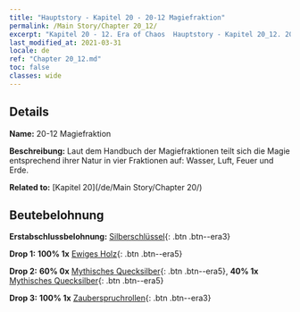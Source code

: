 ```yaml
---
title: "Hauptstory - Kapitel 20 - 20-12 Magiefraktion"
permalink: /Main Story/Chapter 20_12/
excerpt: "Kapitel 20 - 12. Era of Chaos  Hauptstory - Kapitel 20_12. 20-12 Magiefraktion"
last_modified_at: 2021-03-31
locale: de
ref: "Chapter 20_12.md"
toc: false
classes: wide
---
```


## Details

 **Name:** 20-12 Magiefraktion

 **Beschreibung:** Laut dem Handbuch der Magiefraktionen teilt sich die Magie entsprechend ihrer Natur in vier Fraktionen auf: Wasser, Luft, Feuer und Erde.

 **Related to:** [Kapitel 20](/de/Main Story/Chapter 20/)

## Beutebelohnung

 **Erstabschlussbelohnung:** [Silberschlüssel](/de/Items/con_693/){: .btn .btn--era3}

 **Drop 1:** **100% 1x** [Ewiges Holz](/de/Items/mat_69/){: .btn .btn--era5}

 **Drop 2:** **60% 0x** [Mythisches Quecksilber](/de/Items/mat_63/){: .btn .btn--era5}, **40% 1x** [Mythisches Quecksilber](/de/Items/mat_63/){: .btn .btn--era5}

 **Drop 3:** **100% 1x** [Zauberspruchrollen](/de/Items/con_694/){: .btn .btn--era3}

